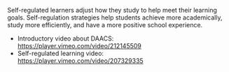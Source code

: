 Self-regulated learners adjust how they study to help meet their learning goals. Self-regulation strategies help students achieve more academically, study more efficiently, and have a more positive school experience.

* Introductory video about DAACS: https://player.vimeo.com/video/212145509</iframe></div>
* Self-regulated learning video: https://player.vimeo.com/video/207329335
